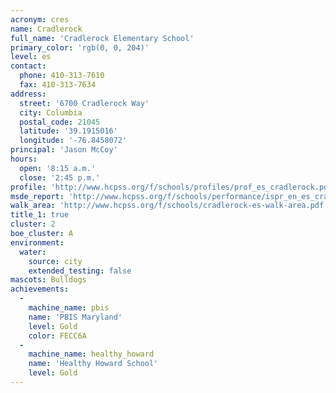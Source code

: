 ```yaml
---
acronym: cres
name: Cradlerock
full_name: 'Cradlerock Elementary School'
primary_color: 'rgb(0, 0, 204)'
level: es
contact:
  phone: 410-313-7610
  fax: 410-313-7634
address:
  street: '6700 Cradlerock Way'
  city: Columbia
  postal_code: 21045
  latitude: '39.1915016'
  longitude: '-76.8458072'
principal: 'Jason McCoy'
hours:
  open: '8:15 a.m.'
  close: '2:45 p.m.'
profile: 'http://www.hcpss.org/f/schools/profiles/prof_es_cradlerock.pdf'
msde_report: 'http://www.hcpss.org/f/schools/performance/ispr_en_es_cradlerock.pdf'
walk_area: 'http://www.hcpss.org/f/schools/cradlerock-es-walk-area.pdf'
title_1: true
cluster: 2
boe_cluster: A
environment:
  water:
    source: city
    extended_testing: false
mascots: Bulldogs
achievements:
  -
    machine_name: pbis
    name: 'PBIS Maryland'
    level: Gold
    color: FECC6A
  -
    machine_name: healthy_howard
    name: 'Healthy Howard School'
    level: Gold
---
```

